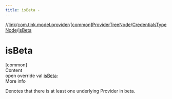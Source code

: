 ```yaml
---
title: isBeta -
---
```

//[link](../../../index.md)/[com.tink.model.provider](../../index.md)/[[common]ProviderTreeNode](../index.md)/[CredentialsTypeNode](index.md)/[isBeta](is-beta.md)



# isBeta  
[common]  
Content  
open override val [isBeta](is-beta.md): <ERROR CLASS>  
More info  


Denotes that there is at least one underlying Provider in beta.

  



